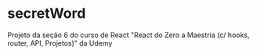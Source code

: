 # secretWord
 Projeto da seção 6 do curso de React "React do Zero a Maestria (c/ hooks, router, API, Projetos)" da Udemy

